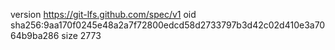 version https://git-lfs.github.com/spec/v1
oid sha256:9aa170f0245e48a2a7f72800edcd58d2733797b3d42c02d410e3a7064b9ba286
size 2773
